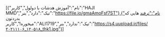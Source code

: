 [{"نام":"آموزش هدشات با دولول","کاربر":"HAJI MMD","تیک":"دارد","بنر":"https://file.io/gmaAmoFsf7ST"},{"نام":"ترفند هایی که بدردتون میخوره!","کاربر":"ALI1719","تیک":"ندارد","بنر":"https://s4.uupload.ir/files/۲۰۲۱۱۱۰۶_۱۲۰۵۱۸_thk1.jpg"}]